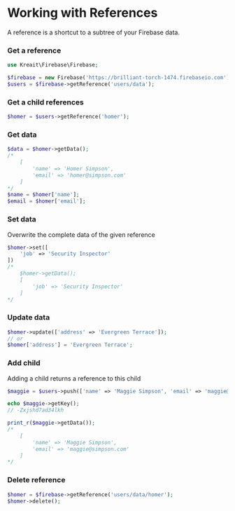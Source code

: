 # Working with References

A reference is a shortcut to a subtree of your Firebase data.

### Get a reference

```php
use Kreait\Firebase\Firebase;

$firebase = new Firebase('https://brilliant-torch-1474.firebaseio.com');
$users = $firebase->getReference('users/data');
```

### Get a child references

```php
$homer = $users->getReference('homer');
```

### Get data

```php
$data = $homer->getData();
/*
    [
        'name' => 'Homer Simpson',
        'email' => 'homer@simpson.com'
    ]
*/
$name = $homer['name'];
$email = $homer['email'];
```


### Set data

Overwrite the complete data of the given reference

```php
$homer->set([
    'job' => 'Security Inspector'
])
/*
    $homer->getData();
    [
        'job' => 'Security Inspector'
    ]
*/
```

### Update data

```php
$homer->update(['address' => 'Evergreen Terrace']);
// or
$homer['address'] = 'Evergreen Terrace';
```

### Add child

Adding a child returns a reference to this child

```php
$maggie = $users->push(['name' => 'Maggie Simpson', 'email' => 'maggie@simpson.com']);

echo $maggie->getKey();
// -Zxjshd7ad34lkh

print_r($maggie->getData());
/*
    [
        'name' => 'Maggie Simpson',
        'email' => 'maggie@simpson.com'
    ]
*/
```

### Delete reference

```php
$homer = $firebase->getReference('users/data/homer');
$homer->delete();
```